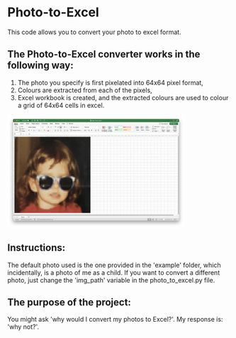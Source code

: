 # Photo-to-Excel
This code allows you to convert your photo to excel format. 

## The Photo-to-Excel converter works in the following way:
1. The photo you specify is first pixelated into 64x64 pixel format, 
2. Colours are extracted from each of the pixels,
3. Excel workbook is created, and the extracted colours are used to colour a grid of 64x64 cells in excel. 

<img src="example/output_example.png"  width="400" height="254">

## Instructions:
The default photo used is the one provided in the 'example' folder, which incidentally, is a photo of me as a child. If you want to convert a different photo, just change the 'img_path' variable in the photo_to_excel.py file. 

## The purpose of the project:
You might ask 'why would I convert my photos to Excel?'. My response is: 'why not?'.
